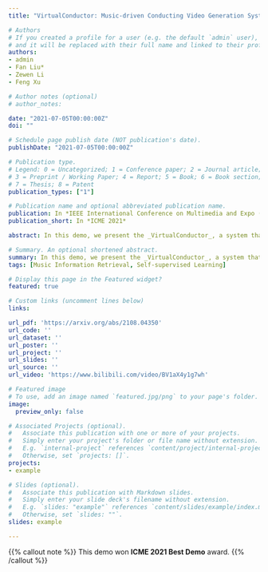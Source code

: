 ```yaml
---
title: "VirtualConductor: Music-driven Conducting Video Generation System"

# Authors
# If you created a profile for a user (e.g. the default `admin` user), write the username (folder name) here 
# and it will be replaced with their full name and linked to their profile.
authors:
- admin
- Fan Liu*
- Zewen Li
- Feng Xu

# Author notes (optional)
# author_notes:

date: "2021-07-05T00:00:00Z"
doi: ""

# Schedule page publish date (NOT publication's date).
publishDate: "2021-07-05T00:00:00Z"

# Publication type.
# Legend: 0 = Uncategorized; 1 = Conference paper; 2 = Journal article;
# 3 = Preprint / Working Paper; 4 = Report; 5 = Book; 6 = Book section;
# 7 = Thesis; 8 = Patent
publication_types: ["1"]

# Publication name and optional abbreviated publication name.
publication: In *IEEE International Conference on Multimedia and Expo (ICME) 2021, demo track*
publication_short: In *ICME 2021*

abstract: In this demo, we present the _VirtualConductor_, a system that can generate conducting video from a given piece of music and a single user's image. First, a large-scale conductor motion dataset is collected and constructed. Then, we propose an Audio Motion Correspondence Network (AMCNet) and adversarial-perceptual learning to learn the cross-modal relationship and generate diverse, plausible, music-synchronized motion. Finally, we combine 3D animation rendering and a pose transfer model to synthesize conducting video from a single given user's image. Therefore, any user can become a virtual conductor through the _VirtualConductor_ system.

# Summary. An optional shortened abstract.
summary: In this demo, we present the _VirtualConductor_, a system that can generate conducting video from a given piece of music and a single user's image. This demo won **ICME 2021 Best Demo** award.
tags: [Music Information Retrieval, Self-supervised Learning]

# Display this page in the Featured widget?
featured: true

# Custom links (uncomment lines below)
links:

url_pdf: 'https://arxiv.org/abs/2108.04350'
url_code: ''
url_dataset: ''
url_poster: ''
url_project: ''
url_slides: ''
url_source: ''
url_video: 'https://www.bilibili.com/video/BV1aX4y1g7wh'

# Featured image
# To use, add an image named `featured.jpg/png` to your page's folder. 
image:
  preview_only: false

# Associated Projects (optional).
#   Associate this publication with one or more of your projects.
#   Simply enter your project's folder or file name without extension.
#   E.g. `internal-project` references `content/project/internal-project/index.md`.
#   Otherwise, set `projects: []`.
projects:
- example

# Slides (optional).
#   Associate this publication with Markdown slides.
#   Simply enter your slide deck's filename without extension.
#   E.g. `slides: "example"` references `content/slides/example/index.md`.
#   Otherwise, set `slides: ""`.
slides: example

---
```


{{% callout note %}}
This demo won **ICME 2021 Best Demo** award.
{{% /callout %}}

